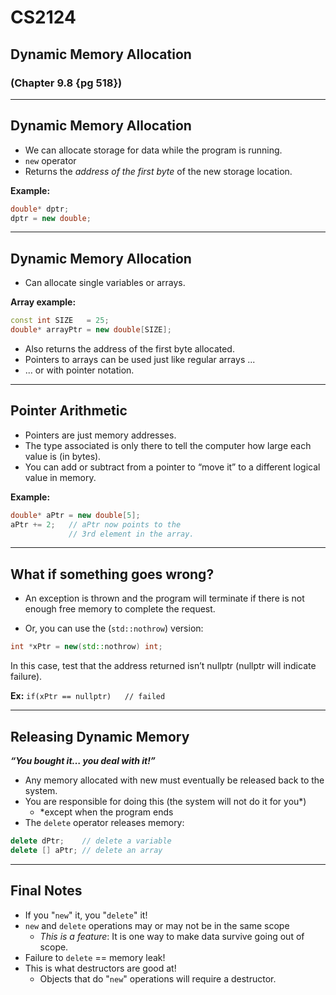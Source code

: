 # CS2124
## Dynamic Memory Allocation 
### (Chapter 9.8 {pg 518})

---

## Dynamic Memory Allocation
* We can allocate storage for data while the program is running.
* `new` operator
* Returns the _address of the first byte_ of the new storage location.

__Example:__

``` cpp
double* dptr;
dptr = new double;
```

---

## Dynamic Memory Allocation
* Can allocate single variables or arrays.

__Array example:__

``` cpp
const int SIZE   = 25;
double* arrayPtr = new double[SIZE];
```

* Also returns the address of the first byte allocated.
* Pointers to arrays can be used just like regular arrays ...
*  ... or with pointer notation.

---

## Pointer Arithmetic
* Pointers are just memory addresses.
* The type associated is only there to tell the computer how large each value is (in bytes).
* You can add or subtract from a pointer to “move it” to a different logical value in memory.

__Example:__

``` cpp
double* aPtr = new double[5];
aPtr += 2;   // aPtr now points to the 
             // 3rd element in the array.
```

---

## What if something goes wrong?
* An exception is thrown and the program will terminate if there is not enough free memory to complete the request.

* Or, you can use the (`std::nothrow`) version:

``` cpp
int *xPtr = new(std::nothrow) int;
```

In this case, test that the address returned isn’t nullptr (nullptr will indicate failure). 

__Ex:__  `if(xPtr == nullptr)   // failed`    


---

## Releasing Dynamic Memory

___“You bought it… you deal with it!”___

* Any memory allocated with new must eventually be released back to the system.
* You are responsible for doing this (the system will not do it for you*)
    * *except when the program ends
* The `delete` operator releases memory:

``` cpp
delete dPtr;    // delete a variable
delete [] aPtr; // delete an array
```

---

## Final Notes
* If you "`new`" it, you "`delete`" it!
* `new` and `delete` operations may or may not be in the same scope
    - _This is a feature_:  It is one way to make data survive going out of scope.
* Failure to `delete` == memory leak!
* This is what destructors are good at!
    - Objects that do "`new`" operations will require a destructor.

